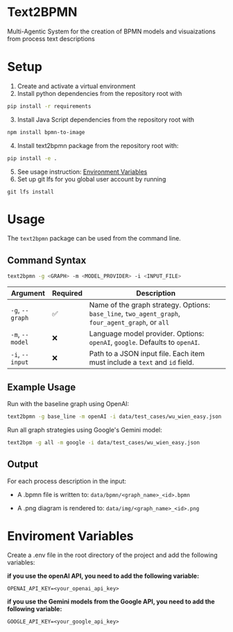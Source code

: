 # Text2BPMN

Multi-Agentic System for the creation of BPMN models and visuaizations from process text descriptions

# Setup

1. Create and activate a virtual environment
2. Install python dependencies from the repository root with

```bash
pip install -r requirements
```
3. Install Java Script dependencies from the repository root with

```bash
npm install bpmn-to-image
```

4. Install text2bpmn package from the repository root with:
    
```bash
pip install -e .
```

5. See usage instruction:  [Environment Variables](#-environment-variables)
6. Set up git lfs for you global user account by running 

```
git lfs install
```
# Usage

The `text2bpmn` package can be used from the command line.

## Command Syntax

```bash
text2bpmn -g <GRAPH> -m <MODEL_PROVIDER> -i <INPUT_FILE>
```

| Argument        | Required | Description                                                                                       |
| --------------- | -------- | ------------------------------------------------------------------------------------------------- |
| `-g`, `--graph` | ✅        | Name of the graph strategy. Options: `base_line`, `two_agent_graph`, `four_agent_graph`, or `all` |
| `-m`, `--model` | ❌        | Language model provider. Options: `openAI`, `google`. Defaults to `openAI`.                       |
| `-i`, `--input` | ❌        | Path to a JSON input file. Each item must include a `text` and `id` field.                        |

## Example Usage

Run with the baseline graph using OpenAI:

```bash
text2bpmn -g base_line -m openAI -i data/test_cases/wu_wien_easy.json
```

Run all graph strategies using Google's Gemini model:

```bash
text2bpm -g all -m google -i data/test_cases/wu_wien_easy.json
```
## Output

For each process description in the input:

- A .bpmn file is written to: `data/bpmn/<graph_name>_<id>.bpmn`

-  A .png diagram is rendered to: `data/img/<graph_name>_<id>.png`

# Enviroment Variables

Create a .env file in the root directory of the project and add the following variables:

**if you use the openAI API, you need to add the following variable:**
```
OPENAI_API_KEY=<your_openai_api_key>
```

**if you use the Gemini models from the Google API, you need to add the following variable:**
```
GOOGLE_API_KEY=<your_google_api_key>
```